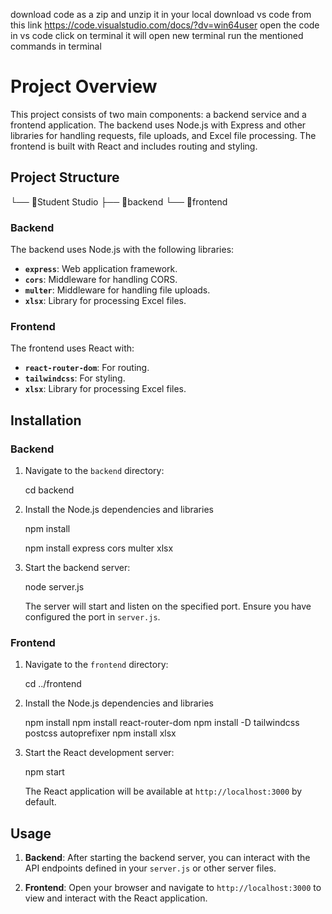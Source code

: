 download code as a zip and unzip it in your local 
download vs code from this link https://code.visualstudio.com/docs/?dv=win64user
open the code in vs code 
click on terminal it will open new terminal run the mentioned commands in terminal

# Project Overview

This project consists of two main components: a backend service and a frontend application. The backend uses Node.js with Express and other libraries for handling requests, file uploads, and Excel file processing. The frontend is built with React and includes routing and styling.

## Project Structure

└── 📁Student Studio ├── 📁backend └── 📁frontend


### Backend

The backend uses Node.js with the following libraries:
- **`express`**: Web application framework.
- **`cors`**: Middleware for handling CORS.
- **`multer`**: Middleware for handling file uploads.
- **`xlsx`**: Library for processing Excel files.

### Frontend

The frontend uses React with:
- **`react-router-dom`**: For routing.
- **`tailwindcss`**: For styling.
- **`xlsx`**: Library for processing Excel files.

## Installation

### Backend

1. Navigate to the `backend` directory:

  
    cd backend
    

2. Install the Node.js dependencies and libraries

    
    npm install
   
	npm install express cors multer xlsx


3. Start the backend server:

   node server.js
    

   The server will start and listen on the specified port. Ensure you have configured the port in `server.js`.

### Frontend

1. Navigate to the `frontend` directory:

    
    cd ../frontend
    

2. Install the Node.js dependencies and libraries

    
    npm install
    npm install react-router-dom
  	npm install -D tailwindcss postcss autoprefixer
  	npm install xlsx


3. Start the React development server:

    
    npm start
   

   The React application will be available at `http://localhost:3000` by default.

## Usage

1. **Backend**: After starting the backend server, you can interact with the API endpoints defined in your `server.js` or other server files.

2. **Frontend**: Open your browser and navigate to `http://localhost:3000` to view and interact with the React application.
